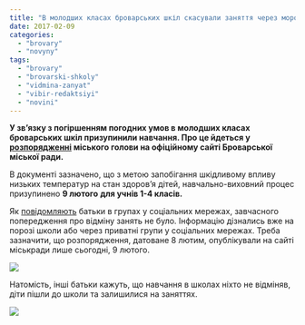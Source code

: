 ```yaml
---
title: "В молодших класах броварських шкіл скасували заняття через морози"
date: 2017-02-09
categories: 
  - "brovary"
  - "novyny"
tags: 
  - "brovary"
  - "brovarski-shkoly"
  - "vidmina-zanyat"
  - "vibir-redaktsiyi"
  - "novini"
---
```


**У зв’язку з погіршенням погодних умов в молодших класах броварських шкіл призупинили навчання. Про це йдеться у [розпорядженні](http://brovary-rada.gov.ua/documents/26684.html) міського голови на офіційному сайті Броварської міської ради.**

В документі зазначено, що з метою запобігання шкідливому впливу низьких температур на стан здоров’я дітей, навчально-виховний процес призупинено **9 лютого** **для учнів 1-4 класів.**

Як [повідомляють](https://www.facebook.com/groups/529373443771199/permalink/1413139122061289/?__mref=message_bubble) батьки в групах у соціальних мережах, завчасного попередження про відміну занять не було. Інформацію дізнались вже на порозі школи або через приватні групи у соціальних мережах. Треба зазначити, що розпорядження, датоване 8 лютим, опублікували на сайті міськради лише сьогодні, 9 лютого.

![](https://mpz.brovary.org/wp-content/uploads/2017/02/shkola.png)

Натомість, інші батьки кажуть, що навчання в школах ніхто не відміняв, діти пішли до школи та залишилися на заняттях.

![](https://mpz.brovary.org/wp-content/uploads/2017/02/shkola-2.png)

